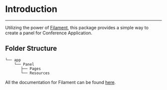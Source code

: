 # Introduction

---

Utilizing the power of [Filament](https://filamentphp.com/), this package provides a simple way to create a panel for Conference Application.

## Folder Structure

```base
└── app
    └── Panel
       ├── Pages
       └── Resources
```

All the documentation for Filament can be found [here](https://filamentphp.com/docs/3.x/panels/installation).